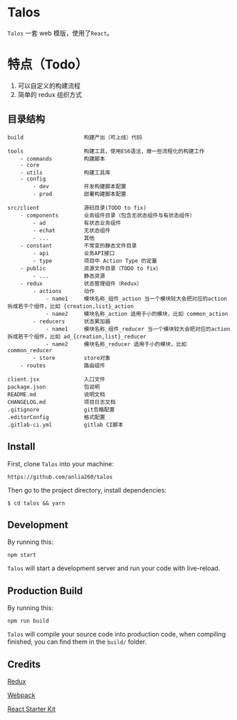 # Talos

`Talos` 一套 web 模版，使用了`React`。

# 特点（Todo）

1. 可以自定义的构建流程
2. 简单的 redux 组织方式

## 目录结构

```
build                   构建产出（可上线）代码

tools                   构建工具，使用ES6语法，做一些流程化的构建工作
    - commands          构建脚本
    - core
    - utils             构建工具库
    - config
        - dev           开发构建脚本配置
        - prod          部署构建脚本配置

src/client              源码目录(TODO to fix)
    - components        业务组件目录（包含无状态组件与有状态组件）
        - ad            有状态业务组件
        - echat         无状态组件
        - ...           其他
    - constant          不常变的静态文件目录
        - api           业务API接口
        - type          项目中 Action Type 的定量
    - public            资源文件目录（TODO to fix）
        - ...           静态资源
    - redux             状态管理组件（Redux）
        - actions       动作
            - name1     模块名称_组件_action 当一个模块较大会把对应的action拆成若干个组件，比如 {creation,list}_action
            - name2     模块名称_action 适用于小的模块，比如 common_action
        - reducers      状态累加器
            - name1     模块名称_组件_reducer 当一个模块较大会把对应的action拆成若干个组件，比如 ad_{creation,list}_reducer
            - name2     模块名称_reducer 适用于小的模块，比如 common_reducer
        - store         store对象
    - routes            路由组件

client.jsx              入口文件
package.json            包说明
README.md               说明文档
CHANGELOG.md            项目日志文档
.gitignore              git忽略配置
.editorConfig           格式配置
.gitlab-ci.yml          gitlab CI脚本
```

## Install

First, clone `Talos` into your machine:

```
https://github.com/anlia260/talos
```

Then go to the project directory, install dependencies:

```
$ cd talos && yarn
```

## Development

By running this:

```
npm start
```

`Talos` will start a development server and run your code with live-reload.

## Production Build

By running this:

```
npm run build
```

`Talos` will compile your source code into production code, when compiling finished, you can find them in the `build/` folder.

## Credits

[Redux](https://github.com/reactjs/redux)

[Webpack](https://github.com/webpack/webpack)

[React Starter Kit](https://github.com/kriasoft/react-starter-kit)
